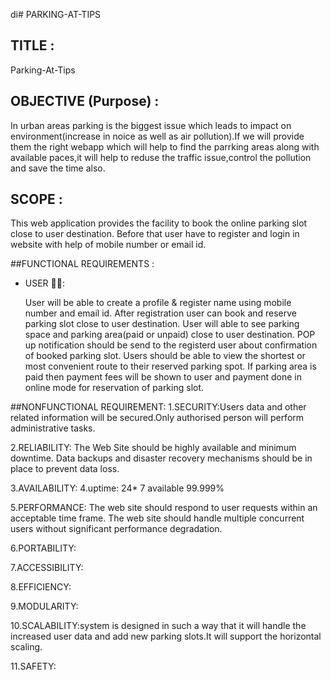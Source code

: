di# PARKING-AT-TIPS
## TITLE :
Parking-At-Tips
## OBJECTIVE (Purpose) :
In urban areas parking is the biggest issue which leads to impact on environment(increase in noice as well as air pollution).If we will provide them the right webapp which will help to find the parrking areas along with available paces,it will help to reduse the traffic issue,control the pollution and save the time also.


## SCOPE :
This web application provides the facility to book the online parking slot close to user destination. Before that user have to register and login in website with help of mobile number or email id.


##FUNCTIONAL REQUIREMENTS :
- USER 🙎‍♂️:

  User will be able to create a profile & register name using mobile number and email id.
  After registration user can book and reserve parking slot close to user destination.
  User will able to see parking space and parking area(paid or unpaid) close to user destination.
  POP up notification should be send to the registerd user about confirmation of booked parking slot.
  Users should be able to view the shortest or most convenient route to their reserved parking spot.
  If parking area is paid then payment fees will be shown to user and payment done in online mode for reservation of parking slot.

##NONFUNCTIONAL REQUIREMENT:
1.SECURITY:Users data and other related information will be secured.Only authorised person will perform administrative tasks.

2.RELIABILITY: The Web Site should be highly available and minimum downtime. Data backups and disaster recovery mechanisms should be in place to prevent data loss.

3.AVAILABILITY:
4.uptime: 24* 7 available 99.999%

5.PERFORMANCE: The web site should respond to user requests within an acceptable time frame. The web site should handle multiple concurrent users without significant performance degradation.

6.PORTABILITY:

7.ACCESSIBILITY:

8.EFFICIENCY:

9.MODULARITY:

10.SCALABILITY:system is designed in such a way that it will handle the increased user data and add new parking slots.It will support the horizontal scaling.

11.SAFETY:


